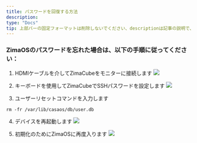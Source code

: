 ```yaml
---
title: パスワードを回復する方法
description: 
type: "Docs"
tip: 上部バーの固定フォーマットは削除しないでください、descriptionは記事の説明で、未入力の場合は内容の最初の段落を切り取ります。
---
```

### ZimaOSのパスワードを忘れた場合は、以下の手順に従ってください：
1. HDMIケーブルを介してZimaCubeをモニターに接続します
![](https://manage.icewhale.io/api/static/docs/1728367816858_1.1.jpeg)

2. キーボードを使用してZimaCubeでSSHパスワードを設定します
![](https://manage.icewhale.io/api/static/docs/1728367843555_1.2.png)

3. ユーザーリセットコマンドを入力します
```
rm -fr /var/lib/casaos/db/user.db
```

4. デバイスを再起動します
![](https://manage.icewhale.io/api/static/docs/1728367919089_1.3.png)

5. 初期化のためにZimaOSに再度入ります
![](https://manage.icewhale.io/api/static/docs/1728367926499_1.4.png)